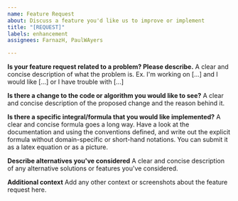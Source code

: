 ```yaml
---
name: Feature Request
about: Discuss a feature you'd like us to improve or implement
title: "[REQUEST]"
labels: enhancement
assignees: FarnazH, PaulWAyers

---
```


**Is your feature request related to a problem? Please describe.**
A clear and concise description of what the problem is. Ex. I'm working on [...] and I would like [...] or I have trouble with [...]

**Is there a change to the code or algorithm you would like to see?**
A clear and concise description of the proposed change and the reason behind it.

**Is there a specific integral/formula that you would like implemented?**
A clear and concise formula goes a long way. Have a look at the documentation and using the
conventions defined, and write out the explicit formula without domain-specific or short-hand
notations. You can submit it as a latex equation or as a picture.

**Describe alternatives you've considered**
A clear and concise description of any alternative solutions or features you've considered.

**Additional context**
Add any other context or screenshots about the feature request here.
